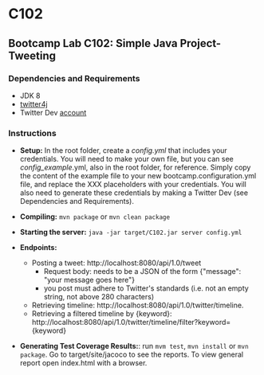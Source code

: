 # C102
 ## Bootcamp Lab C102: Simple Java Project- Tweeting
 ### Dependencies and  Requirements 
 * JDK 8
 * [twitter4j](http://twitter4j.org/en/) 
 * Twitter Dev [account](https://developer.twitter.com/en/portal/register/welcome)
 
### Instructions
* **Setup:** In the root folder, create a *config.yml* that includes your credentials. You will need to make your 
own file, but you can see *config_example*.yml, also in the root folder, for reference. Simply copy the content 
of the example file to your new bootcamp.configuration.yml file, and replace the XXX placeholders with your credentials. 
You will also need to generate these credentials by making a Twitter Dev (see Dependencies and Requirements). 

* **Compiling:** ```mvn package``` or ```mvn clean package```
* **Starting the server:** ```java -jar target/C102.jar server config.yml```
* **Endpoints:**
    * Posting a tweet: http://localhost:8080/api/1.0/tweet 
        * Request body: needs to be a JSON of the form {"message": "your message goes here"}
        * you post must adhere to Twitter's standards (i.e. not an empty string, not above 280 characters)
    * Retrieving timeline: http://localhost:8080/api/1.0/twitter/timeline.
    * Retrieving a filtered timeline by {keyword}: http://localhost:8080/api/1.0/twitter/timeline/filter?keyword={keyword}
* **Generating Test Coverage Results:**: run ```mvm test```, ```mvn install``` or ```mvn package```. 
Go to target/site/jacoco to see the reports. To view general report open index.html with a browser.